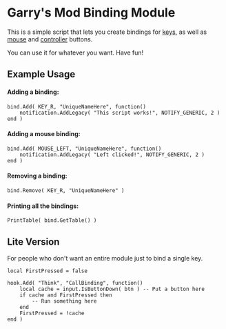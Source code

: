 # Garry's Mod Binding Module
This is a simple script that lets you create bindings for [keys](https://wiki.garrysmod.com/page/Enums/KEY), as well as [mouse](https://wiki.garrysmod.com/page/Enums/MOUSE) and [controller](https://wiki.garrysmod.com/page/Enums/JOYSTICK) buttons. 

You can use it for whatever you want. Have fun!

## Example Usage
#### Adding a binding:
```
bind.Add( KEY_R, "UniqueNameHere", function()
    notification.AddLegacy( "This script works!", NOTIFY_GENERIC, 2 )
end )
```
#### Adding a mouse binding:
```
bind.Add( MOUSE_LEFT, "UniqueNameHere", function()
    notification.AddLegacy( "Left clicked!", NOTIFY_GENERIC, 2 )
end )
```
#### Removing a binding:
```
bind.Remove( KEY_R, "UniqueNameHere" )
```
#### Printing all the bindings:
```
PrintTable( bind.GetTable() )
```

## Lite Version
For people who don't want an entire module just to bind a single key.
```
local FirstPressed = false

hook.Add( "Think", "CallBinding", function()
	local cache = input.IsButtonDown( btn ) -- Put a button here
	if cache and FirstPressed then
	    -- Run something here
	end
	FirstPressed = !cache
end )
```
